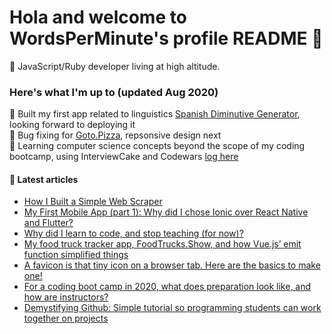 # Hola and welcome to WordsPerMinute's profile README 🤗 
🌄 JavaScript/Ruby developer living at high altitude.
### Here's what I'm up to (updated Aug 2020)  
🌱 Built my first app related to linguistics [Spanish Diminutive Generator](https://github.com/WordsPerMinute/spanish-diminutive-generator), looking forward to deploying it  
🔭 Bug fixing for [Goto.Pizza](https://github.com/bdell/goto.pizza), repsonsive design next  
🤔 Learning computer science concepts beyond the scope of my coding bootcamp, using InterviewCake and Codewars [log here](https://github.com/WordsPerMinute/codewars)  

#### 📝 Latest articles
* [How I Built a Simple Web Scraper](https://coreyhodge.net/blog/building-a-web-scraper/) 
* [My First Mobile App (part 1): Why did I chose Ionic over React Native and Flutter?](https://medium.com/@coreyhodgedotnet/my-first-mobile-app-part-1-why-did-i-chose-ionic-over-react-native-and-flutter-2361221220b7) 
* [Why did I learn to code, and stop teaching (for now)?](https://medium.com/@coreyhodgedotnet/why-did-i-learn-to-code-and-stop-teaching-for-now-280574373cda) 
* [My food truck tracker app, FoodTrucks.Show, and how Vue.js’ emit function simplified things](https://medium.com/@coreyhodgedotnet/my-food-truck-tracker-app-foodtrucks-show-and-how-vue-js-emit-function-helped-2d2be7f2edc3)
* [A favicon is that tiny icon on a browser tab. Here are the basics to make one!](https://medium.com/@coreyhodgedotnet/a-favicon-is-that-tiny-icon-on-a-browser-tab-here-are-the-basics-to-make-one-5e9d895f3df0)
* [For a coding boot camp in 2020, what does preparation look like, and how are instructors?](https://medium.com/@coreyhodgedotnet/for-a-coding-boot-camp-in-2020-what-does-preparation-look-like-and-how-are-instructors-1148e627faf3)
* [Demystifying Github: Simple tutorial so programming students can work together on projects](https://medium.com/swlh/demystifying-github-simple-tutorial-so-programming-students-can-work-together-on-projects-1caf04937b00)

<!--
**WordsPerMinute/WordsPerMinute** is a ✨ _special_ ✨ repository because its `README.md` (this file) appears on your GitHub profile.

Here are some ideas to get you started:

- 🔭 I’m currently working on ...
- 🌱 I’m currently learning ...
- 👯 I’m looking to collaborate on ...
- 🤔 I’m looking for help with ...
- 💬 Ask me about ...
- 📫 How to reach me: ...
- 😄 Pronouns: ...
- ⚡ Fun fact: ...
-->
